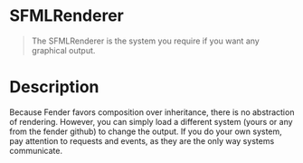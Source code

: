 # SFMLRenderer

> The SFMLRenderer is the system you require if you want any graphical output.

# Description

Because Fender favors composition over inheritance, there is no abstraction of rendering. However, you can simply load a different system (yours or any from the fender github) to change the output.
If you do your own system, pay attention to requests and events, as they are the only way systems communicate.